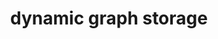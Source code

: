 ---
layout: page
title: dynamic graph storage
description: "Dynamic Graph Storage: An Experimental Survey"
img: assets/img/publication_preview/graphStorage.JPG
redirect: assert/pdf/DynamicGraphStorage.pdf
importance: 3
category: ongoing
---